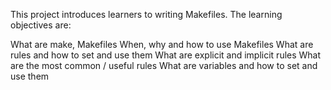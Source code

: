 This project introduces learners to writing Makefiles. The learning objectives are:

What are make, Makefiles When, why and how to use Makefiles What are rules and how to set and use them What are explicit and implicit rules What are the most common / useful rules What are variables and how to set and use them
